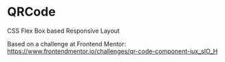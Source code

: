 # QRCode
CSS Flex Box based Responsive Layout


Based on a challenge at Frontend Mentor: https://www.frontendmentor.io/challenges/qr-code-component-iux_sIO_H
